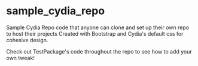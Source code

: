 sample_cydia_repo
=================

Sample Cydia Repo code that anyone can clone and set up their own repo to host their projects
Created with Bootstrap and Cydia's default css for cohesive design.


Check out TestPackage's code throughout the repo to see how to add your own tweak!
